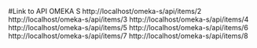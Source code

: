 #Link to API OMEKA S http://localhost/omeka-s/api/items/2 http://localhost/omeka-s/api/items/3 http://localhost/omeka-s/api/items/4 http://localhost/omeka-s/api/items/5 http://localhost/omeka-s/api/items/6 http://localhost/omeka-s/api/items/7 http://localhost/omeka-s/api/items/8

